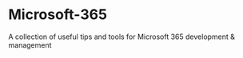 # Microsoft-365
A collection of useful tips and tools for Microsoft 365 development &amp; management
